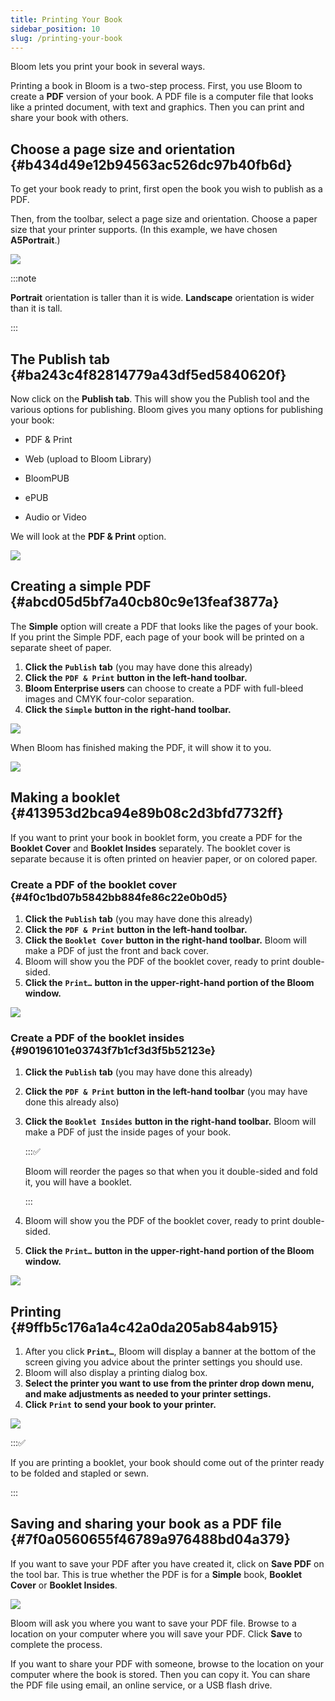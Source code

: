 ```yaml
---
title: Printing Your Book
sidebar_position: 10
slug: /printing-your-book
---
```




Bloom lets you print your book in several ways. 


Printing a book in Bloom is a two-step process. First, you use Bloom to create a **PDF** version of your book. A PDF file is a computer file that looks like a printed document, with text and graphics. Then you can print and share your book with others.


## Choose a page size and orientation {#b434d49e12b94563ac526dc97b40fb6d}


To get your book ready to print, first open the book you wish to publish as a PDF.


Then, from the toolbar, select a page size and orientation. Choose a paper size that your printer supports. (In this example, we have chosen **A5Portrait**.)


![](./975301132.png)


:::note

**Portrait** orientation is taller than it is wide. **Landscape** orientation is wider than it is tall.

:::




## The Publish tab {#ba243c4f82814779a43df5ed5840620f}


<div class='notion-row'>
<div class='notion-column' style={{width: 'calc((100% - (min(32px, 4vw) * 1)) * 0.3125)'}}>


Now click on the **Publish tab**. This will show you the Publish tool and the various options for publishing. Bloom gives you many options for publishing your book:


- PDF & Print

- Web (upload to Bloom Library)

- BloomPUB

- ePUB

- Audio or Video


We will look at the **PDF & Print** option. 



</div><div className='notion-spacer'></div>

<div class='notion-column' style={{width: 'calc((100% - (min(32px, 4vw) * 1)) * 0.6875)'}}>


![](./276414266.png)


</div><div className='notion-spacer'></div>
</div>


## Creating a simple PDF {#abcd05d5bf7a40cb80c9e13feaf3877a}


The **Simple** option will create a PDF that looks like the pages of your book. If you print the Simple PDF, each page of your book will be printed on a separate sheet of paper.

1. **Click the** **`Publish`** **tab** (you may have done this already)
2. **Click the** **`PDF & Print`** **button in the left-hand toolbar.**
3. **Bloom Enterprise users** can choose to create a PDF with full-bleed images and CMYK four-color separation.
4. **Click the** **`Simple`** **button in the right-hand toolbar.**

![](./1387511670.png)


When Bloom has finished making the PDF, it will show it to you.


![](./1305214910.png)


## Making a booklet {#413953d2bca94e89b08c2d3bfd7732ff}


If you want to print your book in booklet form, you create a PDF for the **Booklet Cover** and **Booklet Insides** separately. The booklet cover is separate because it is often printed on heavier paper, or on colored paper.


### Create a PDF of the booklet cover {#4f0c1bd07b5842bb884fe86c22e0b0d5}

1. **Click the** **`Publish`** **tab** (you may have done this already)
2. **Click the** **`PDF & Print`** **button in the left-hand toolbar.**
3. **Click the** **`Booklet Cover`** **button in the right-hand toolbar.** Bloom will make a PDF of just the front and back cover.
4. Bloom will show you the PDF of the booklet cover, ready to print double-sided.
5. **Click the** **`Print…`** **button in the upper-right-hand portion of the Bloom window.**

![](./1543420543.png)


### Create a PDF of the booklet insides {#90196101e03743f7b1cf3d3f5b52123e}

1. **Click the** **`Publish`** **tab** (you may have done this already)
2. **Click the** **`PDF & Print`** **button in the left-hand toolbar** (you may have done this already also)
3. **Click the** **`Booklet Insides`** **button in the right-hand toolbar.** Bloom will make a PDF of just the inside pages of your book.

	:::✅
	
	Bloom will reorder the pages so that when you it double-sided and fold it, you will have a booklet. 
	
	:::
	
	

4. Bloom will show you the PDF of the booklet cover, ready to print double-sided.
5. **Click the** **`Print…`** **button in the upper-right-hand portion of the Bloom window.**

![](./745859824.png)


## Printing {#9ffb5c176a1a4c42a0da205ab84ab915}

1. After you click **`Print…`**, Bloom will display a banner at the bottom of the screen giving you advice about the printer settings you should use.
2. Bloom will also display a  printing dialog box.
3. **Select the printer you want to use from the printer drop down menu, and make adjustments as needed to your printer settings.**
4. **Click** **`Print`** **to send your book to your printer.**

![](./26331906.png)


:::✅

If you are printing a booklet, your book should come out of the printer ready to be folded and stapled or sewn. 

:::




## Saving and sharing your book as a PDF file {#7f0a0560655f46789a976488bd04a379}


If you want to save your PDF after you have created it, click on **Save PDF** on the tool bar. This is true whether the PDF is for a **Simple** book, **Booklet Cover** or **Booklet Insides**.


![](./1670322451.png)


Bloom will ask you where you want to save your PDF file. Browse to a location on your computer where you will save your PDF. Click **Save** to complete the process.


If you want to share your PDF with someone, browse to the location on your computer where the book is stored. Then you can copy it. You can share the PDF file using email, an online service, or a USB flash drive. 


